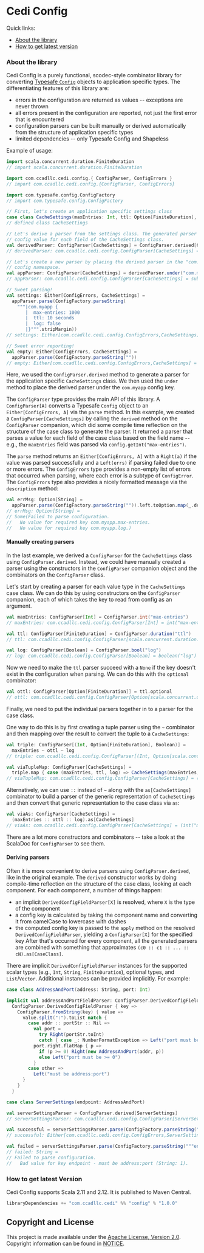 # Cedi Config

Quick links:

- [About the library](#about)
- [How to get latest version](#getit)

### <a id="about"></a>About the library

Cedi Config is a purely functional, scodec-style combinator library for converting [Typesafe `Config`](https://github.com/typesafehub/config)
objects to application specific types. The differentiating features of this library are:

 - errors in the configuration are returned as values -- exceptions are never thrown
 - all errors present in the configuration are reported, not just the first error that is encountered
 - configuration parsers can be built manually or derived automatically from the structure of application specific types
 - limited dependencies -- only Typesafe Config and Shapeless

Example of usage:

```scala
import scala.concurrent.duration.FiniteDuration
// import scala.concurrent.duration.FiniteDuration

import com.ccadllc.cedi.config.{ ConfigParser, ConfigErrors }
// import com.ccadllc.cedi.config.{ConfigParser, ConfigErrors}

import com.typesafe.config.ConfigFactory
// import com.typesafe.config.ConfigFactory

// First, let's create an application specific settings class
case class CacheSettings(maxEntries: Int, ttl: Option[FiniteDuration], log: Boolean)
// defined class CacheSettings

// Let's derive a parser from the settings class. The generated parser looks for a
// config value for each field of the CacheSettings class.
val derivedParser: ConfigParser[CacheSettings] = ConfigParser.derived[CacheSettings]
// derivedParser: com.ccadllc.cedi.config.ConfigParser[CacheSettings] = (int("max-entries") :: (duration("ttl").optional :: (boolean("log") :: HNil))).as[CacheSettings]

// Let's create a new parser by placing the derived parser in the "com.myapp"
// config namespace.
val appParser: ConfigParser[CacheSettings] = derivedParser.under("com.myapp")
// appParser: com.ccadllc.cedi.config.ConfigParser[CacheSettings] = subconfig("com.myapp", false)((int("max-entries") :: (duration("ttl").optional :: (boolean("log") :: HNil))).as[CacheSettings])

// Sweet parsing!
val settings: Either[ConfigErrors, CacheSettings] =
  appParser.parse(ConfigFactory.parseString(
    """|com.myapp {
       |  max-entries: 1000
       |  ttl: 10 seconds
       |  log: false
       |}""".stripMargin))
// settings: Either[com.ccadllc.cedi.config.ConfigErrors,CacheSettings] = Right(CacheSettings(1000,Some(10000000000 nanoseconds),false))

// Sweet error reporting!
val empty: Either[ConfigErrors, CacheSettings] =
  appParser.parse(ConfigFactory.parseString(""))
// empty: Either[com.ccadllc.cedi.config.ConfigErrors,CacheSettings] = Left(ConfigErrors(Missing(com.myapp.max-entries), Missing(com.myapp.log)))
```

Here, we used the `ConfigParser.derived` method to generate a parser for the
application specific `CacheSettings` class. We then used the `under` method
to place the derived parser under the `com.myapp` config key.

The `ConfigParser` type provides the main API of this library. A `ConfigParser[A]`
converts a Typesafe `Config` object to an `Either[ConfigErrors, A]` via the `parse`
method. In this example, we created a `ConfigParser[CacheSettings]` by calling
the `derived` method on the `ConfigParser` companion, which did some compile time
reflection on the structure of the case class to generate the parser. It returned
a parser that parses a value for each field of the case class based on the field
name -- e.g., the `maxEntries` field was parsed via `config.getInt("max-entries")`.

The `parse` method returns an `Either[ConfigErrors, A]` with a `Right(a)` if the
value was parsed successfully and a `Left(errs)` if parsing failed due to one or
more errors. The `ConfigErrors` type provides a non-empty list of errors that
occurred when parsing, where each error is a subtype of `ConfigError`. The
`ConfigErrors` type also provides a nicely formatted message via the `description`
method:

```scala
val errMsg: Option[String] =
  appParser.parse(ConfigFactory.parseString("")).left.toOption.map(_.description)
// errMsg: Option[String] =
// Some(Failed to parse configuration.
//   No value for required key com.myapp.max-entries.
//   No value for required key com.myapp.log.)
```

#### Manually creating parsers

In the last example, we derived a `ConfigParser` for the `CacheSettings` class using
`ConfigParser.derived`. Instead, we could have manually created a parser using the
constructors in the `ConfigParser` companion object and the combinators on the `ConfigParser`
class.

Let's start by creating a parser for each value type in the `CacheSettings` case class.
We can do this by using constructors on the `ConfigParser` companion, each of which takes
the key to read from config as an argument.

```scala
val maxEntries: ConfigParser[Int] = ConfigParser.int("max-entries")
// maxEntries: com.ccadllc.cedi.config.ConfigParser[Int] = int("max-entries")

val ttl: ConfigParser[FiniteDuration] = ConfigParser.duration("ttl")
// ttl: com.ccadllc.cedi.config.ConfigParser[scala.concurrent.duration.FiniteDuration] = duration("ttl")

val log: ConfigParser[Boolean] = ConfigParser.bool("log")
// log: com.ccadllc.cedi.config.ConfigParser[Boolean] = boolean("log")
```

Now we need to make the `ttl` parser succeed with a `None` if the key doesn't exist
in the configuration when parsing. We can do this with the `optional` combinator:

```scala
val ottl: ConfigParser[Option[FiniteDuration]] = ttl.optional
// ottl: com.ccadllc.cedi.config.ConfigParser[Option[scala.concurrent.duration.FiniteDuration]] = duration("ttl").optional
```

Finally, we need to put the individual parsers together in to a parser for the case
class.

One way to do this is by first creating a tuple parser using the `~` combinator and
then mapping over the result to convert the tuple to a `CacheSettings`:

```scala
val triple: ConfigParser[(Int, Option[FiniteDuration], Boolean)] =
  maxEntries ~ ottl ~ log
// triple: com.ccadllc.cedi.config.ConfigParser[(Int, Option[scala.concurrent.duration.FiniteDuration], Boolean)] = ((int("max-entries") ~ duration("ttl").optional) ~ boolean("log"))

val viaTupleMap: ConfigParser[CacheSettings] =
  triple.map { case (maxEntries, ttl, log) => CacheSettings(maxEntries, ttl, log) }
// viaTupleMap: com.ccadllc.cedi.config.ConfigParser[CacheSettings] = ((int("max-entries") ~ duration("ttl").optional) ~ boolean("log")).map(<function>)
```

Alternatively, we can use `::` instead of `~` along with the `as[CacheSettings]` combinator
to build a parser of the generic representation of `CacheSettings` and then convert that generic
representation to the case class via `as`:

```scala
val viaAs: ConfigParser[CacheSettings] =
  (maxEntries :: ottl :: log).as[CacheSettings]
// viaAs: com.ccadllc.cedi.config.ConfigParser[CacheSettings] = (int("max-entries") :: (duration("ttl").optional :: boolean("log"))).as[CacheSettings]
```

There are a lot more constructors and combinators -- take a look at the ScalaDoc for `ConfigParser` to see them.

#### Deriving parsers

Often it is more convenient to derive parsers using `ConfigParser.derived`, like in the original example.
The `derived` constructor works by doing compile-time reflection on the structure of the case class, looking
at each component. For each component, a number of things happen:
 - an implicit `DerivedConfigFieldParser[X]` is resolved, where `X` is the type of the component
 - a config key is calculated by taking the component name and converting it from camelCase to lowercase with dashes
 - the computed config key is passed to the `apply` method on the resolved `DerivedConfigFieldParser`, yielding
   a `ConfigParser[X]` for the specified key
After that's occurred for every component, all the generated parsers are combined with something that approximates
`(c0 :: c1 :: ... :: cN).as[CaseClass]`.

There are implicit `DerivedConfigFieldParser` instances for the supported scalar types (e.g., `Int`, `String`, `FiniteDuration`),
optional types, and `List`/`Vector`. Additional instances can be provided implicitly. For example:

```scala
case class AddressAndPort(address: String, port: Int)

implicit val addressAndPortFieldParser: ConfigParser.DerivedConfigFieldParser[AddressAndPort] =
  ConfigParser.DerivedConfigFieldParser { key =>
    ConfigParser.fromString(key) { value =>
      value.split(":").toList match {
        case addr :: portStr :: Nil =>
          val port =
            try Right(portStr.toInt)
            catch { case _: NumberFormatException => Left("port must be a number")}
          port.right.flatMap { p =>
            if (p >= 0) Right(new AddressAndPort(addr, p))
            else Left("port must be >= 0")
          }
        case other =>
          Left("must be address:port")
      }
    }
  }

case class ServerSettings(endpoint: AddressAndPort)
```

```scala
val serverSettingsParser = ConfigParser.derived[ServerSettings]
// serverSettingsParser: com.ccadllc.cedi.config.ConfigParser[ServerSettings] = (fromConfigValue(endpoint) :: HNil).as[ServerSettings]

val successful = serverSettingsParser.parse(ConfigFactory.parseString("""endpoint: "google.com:80" """))
// successful: Either[com.ccadllc.cedi.config.ConfigErrors,ServerSettings] = Right(ServerSettings(AddressAndPort(google.com,80)))

val failed = serverSettingsParser.parse(ConfigFactory.parseString("""endpoint: "google.com" """)).left.toOption.get.description
// failed: String =
// Failed to parse configuration.
//   Bad value for key endpoint - must be address:port (String: 1).
```

### <a id="getit"></a>How to get latest Version

Cedi Config supports Scala 2.11 and 2.12. It is published to Maven Central.

```scala
libraryDependencies += "com.ccadllc.cedi" %% "config" % "1.0.0"
```

## Copyright and License

This project is made available under the [Apache License, Version 2.0](LICENSE). Copyright information can be found in [NOTICE](NOTICE).

